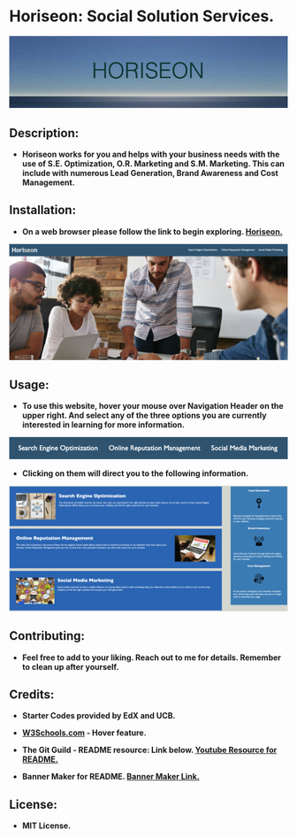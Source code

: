 # Horiseon: Social Solution Services.

<img src="./assets/images/HORISEON.png">

## <Strong>Description<Strong>:

* Horiseon works for you and helps with your business needs with the use of S.E. Optimization, O.R. Marketing and S.M. Marketing.  This can include with numerous Lead Generation, Brand Awareness and Cost Management.

## <Strong>Installation<Strong>:
* On a web browser please follow the link to begin exploring. [Horiseon.](https://junel-balbin.github.io/BC1-Refactor-Horiseon/)
<img src="./assets/images/bg.png">

## <Strong>Usage<Strong>:
* To use this website, hover your mouse over Navigation Header on the upper right.  And select any of the three options you are currently interested in learning for more information.
<img src="./assets/images/nav.png">

* Clicking on them will direct you to the following information.
<img src="./assets/images/content.png">

## <Strong>Contributing<Strong>:
* Feel free to add to your liking.  Reach out to me for details.  Remember to clean up after yourself.

## <Strong>Credits<Strong>:
* Starter Codes provided by EdX and UCB.

* [W3Schools.com](https://www.w3schools.com/cssref/sel_hover.php) -  Hover feature.

* The Git Guild - README resource: Link below.
[Youtube Resource for README.](https://www.youtube.com/watch?v=a8CwpGARAsQ)

* Banner Maker for README.
[Banner Maker Link.](https://banner.godori.dev/)

## <Strong>License<Strong>:
* MIT License.
